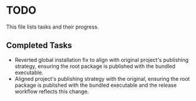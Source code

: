 # TODO

This file lists tasks and their progress.

## Completed Tasks

- Reverted global installation fix to align with original project's publishing strategy, ensuring the root package is published with the bundled executable.
- Aligned project's publishing strategy with the original, ensuring the root package is published with the bundled executable and the release workflow reflects this change.